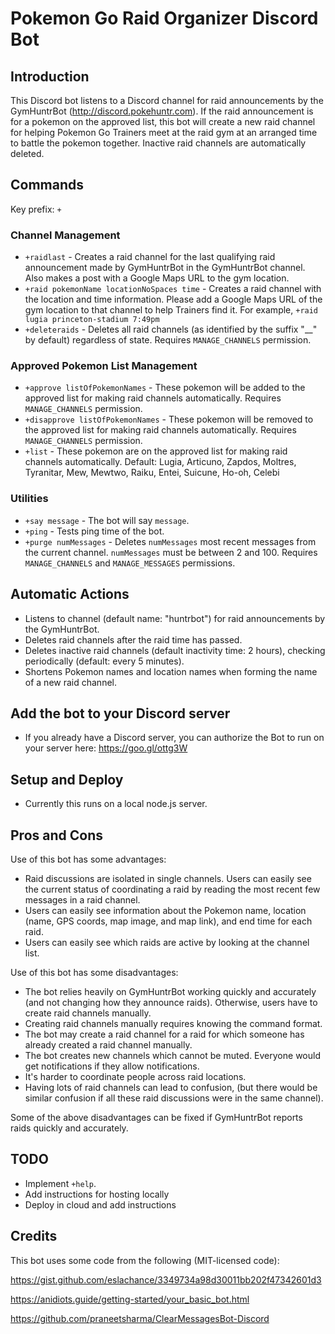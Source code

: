 # Pokemon Go Raid Organizer Discord Bot

## Introduction

This Discord bot listens to a Discord channel for raid announcements by the GymHuntrBot (http://discord.pokehuntr.com). If the raid announcement is for a pokemon on the approved list, this bot will create a new raid channel for helping Pokemon Go Trainers meet at the raid gym at an arranged time to battle the pokemon together. Inactive raid channels are automatically deleted. 

## Commands

Key prefix: `+`

### Channel Management

- `+raidlast` - Creates a raid channel for the last qualifying raid announcement made by GymHuntrBot in the GymHuntrBot channel. Also makes a post with a Google Maps URL to the gym location.
- `+raid pokemonName locationNoSpaces time` - Creates a raid channel with the location and time information. Please add a Google Maps URL of the gym location to that channel to help Trainers find it. For example, `+raid lugia princeton-stadium 7:49pm`
- `+deleteraids` - Deletes all raid channels (as identified by the suffix "__" by default) regardless of state. Requires `MANAGE_CHANNELS` permission.

### Approved Pokemon List Management

- `+approve listOfPokemonNames` - These pokemon will be added to the approved list for making raid channels automatically. Requires `MANAGE_CHANNELS` permission.
- `+disapprove listOfPokemonNames` - These pokemon will be removed to the approved list for making raid channels automatically. Requires `MANAGE_CHANNELS` permission.
- `+list` - These pokemon are on the approved list for making raid channels automatically. Default: Lugia, Articuno, Zapdos, Moltres, Tyranitar, Mew, Mewtwo, Raiku, Entei, Suicune, Ho-oh, Celebi

### Utilities

- `+say message` - The bot will say `message`.
- `+ping` - Tests ping time of the bot.
- `+purge numMessages` - Deletes `numMessages` most recent messages from the current channel. `numMessages` must be between 2 and 100. Requires `MANAGE_CHANNELS` and `MANAGE_MESSAGES` permissions. 

## Automatic Actions

- Listens to channel (default name: "huntrbot") for raid announcements by the GymHuntrBot.
- Deletes raid channels after the raid time has passed.
- Deletes inactive raid channels (default inactivity time: 2 hours), checking periodically (default: every 5 minutes).
- Shortens Pokemon names and location names when forming the name of a new raid channel.

## Add the bot to your Discord server

- If you already have a Discord server, you can authorize the Bot to run on your server here: https://goo.gl/ottg3W

## Setup and Deploy

- Currently this runs on a local node.js server.

## Pros and Cons

Use of this bot has some advantages:
- Raid discussions are isolated in single channels. Users can easily see the current status of coordinating a raid by reading the most recent few messages in a raid channel.
- Users can easily see information about the Pokemon name, location (name, GPS coords, map image, and map link), and end time for each raid.
- Users can easily see which raids are active by looking at the channel list.

Use of this bot has some disadvantages:
- The bot relies heavily on GymHuntrBot working quickly and accurately (and not changing how they announce raids). Otherwise, users have to create raid channels manually.
- Creating raid channels manually requires knowing the command format.
- The bot may create a raid channel for a raid for which someone has already created a raid channel manually. 
- The bot creates new channels which cannot be muted. Everyone would get notifications if they allow notifications. 
- It's harder to coordinate people across raid locations.
- Having lots of raid channels can lead to confusion, (but there would be similar confusion if all these raid discussions were in the same channel).

Some of the above disadvantages can be fixed if GymHuntrBot reports raids quickly and accurately.

## TODO

- Implement `+help`.
- Add instructions for hosting locally
- Deploy in cloud and add instructions


## Credits

This bot uses some code from the following (MIT-licensed code):

https://gist.github.com/eslachance/3349734a98d30011bb202f47342601d3

https://anidiots.guide/getting-started/your_basic_bot.html

https://github.com/praneetsharma/ClearMessagesBot-Discord
